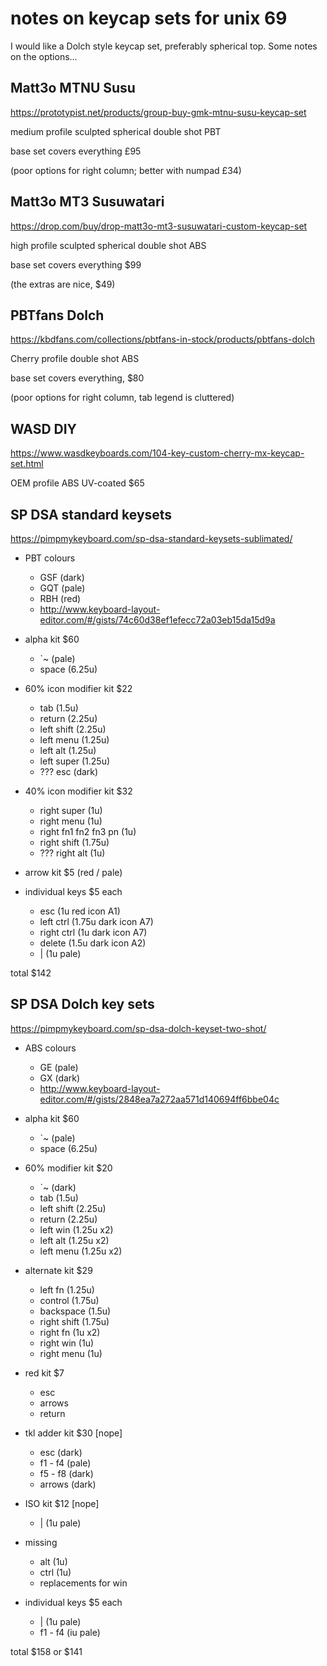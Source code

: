 notes on keycap sets for unix 69
================================

I would like a Dolch style keycap set, preferably spherical top.
Some notes on the options...


Matt3o MTNU Susu
----------------

https://prototypist.net/products/group-buy-gmk-mtnu-susu-keycap-set

medium profile sculpted spherical double shot PBT

base set covers everything £95

(poor options for right column; better with numpad £34)


Matt3o MT3 Susuwatari
---------------------

https://drop.com/buy/drop-matt3o-mt3-susuwatari-custom-keycap-set

high profile sculpted spherical double shot ABS

base set covers everything $99

(the extras are nice, $49)


PBTfans Dolch
-------------

https://kbdfans.com/collections/pbtfans-in-stock/products/pbtfans-dolch

Cherry profile double shot ABS

base set covers everything, $80

(poor options for right column, tab legend is cluttered)


WASD DIY
--------

https://www.wasdkeyboards.com/104-key-custom-cherry-mx-keycap-set.html

OEM profile ABS UV-coated $65


SP DSA standard keysets
-----------------------

https://pimpmykeyboard.com/sp-dsa-standard-keysets-sublimated/

  * PBT colours
      - GSF (dark)
      - GQT (pale)
      - RBH (red)
      - http://www.keyboard-layout-editor.com/#/gists/74c60d38ef1efecc72a03eb15da15d9a

  * alpha kit $60
      - `~ (pale)
      - space (6.25u)

  * 60% icon modifier kit $22
      - tab (1.5u)
      - return (2.25u)
      - left shift (2.25u)
      - left menu (1.25u)
      - left alt (1.25u)
      - left super (1.25u)
      - ??? esc (dark)

  * 40% icon modifier kit $32
      - right super (1u)
      - right menu (1u)
      - right fn1 fn2 fn3 pn (1u)
      - right shift (1.75u)
      - ??? right alt (1u)

  * arrow kit $5 (red / pale)

  * individual keys $5 each
      - esc (1u red icon A1)
      - left ctrl (1.75u dark icon A7)
      - right ctrl (1u dark icon A7)
      - delete (1.5u dark icon A2)
      - \| (1u pale)

total $142


SP DSA Dolch key sets
---------------------

https://pimpmykeyboard.com/sp-dsa-dolch-keyset-two-shot/

  * ABS colours
      - GE (pale)
      - GX (dark)
      - http://www.keyboard-layout-editor.com/#/gists/2848ea7a272aa571d140694ff6bbe04c

  * alpha kit $60
      - `~ (pale)
      - space (6.25u)

  * 60% modifier kit $20
      - `~ (dark)
      - tab (1.5u)
      - left shift (2.25u)
      - return (2.25u)
      - left win (1.25u x2)
      - left alt (1.25u x2)
      - left menu (1.25u x2)

  * alternate kit $29
      - left fn (1.25u)
      - control (1.75u)
      - backspace (1.5u)
      - right shift (1.75u)
      - right fn (1u x2)
      - right win (1u)
      - right menu (1u)

  * red kit $7
      - esc
      - arrows
      - return

  * tkl adder kit $30 [nope]
      - esc (dark)
      - f1 - f4 (pale)
      - f5 - f8 (dark)
      - arrows (dark)

  * ISO kit $12 [nope]
      - \| (1u pale)

  * missing
      - alt (1u)
      - ctrl (1u)
      - replacements for win

  * individual keys $5 each
      - \| (1u pale)
      - f1 - f4 (iu pale)

total $158 or $141
